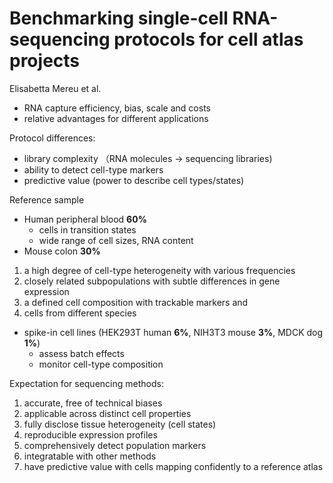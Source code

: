# Benchmarking single-cell RNA-sequencing protocols for cell atlas projects
Elisabetta Mereu et al.

- RNA capture efficiency, bias, scale and costs
- relative advantages for different applications


Protocol differences:
- library complexity （RNA molecules -> sequencing libraries)
- ability to detect cell-type markers
- predictive value (power to describe cell types/states)


Reference sample
- Human peripheral blood **60%**
  - cells in transition states
  - wide range of cell sizes, RNA content
- Mouse colon **30%**
1. a high degree of cell-type heterogeneity with various frequencies
2. closely related subpopulations with subtle differences in gene expression
3. a defined cell composition with trackable markers and 
4. cells from different species
- spike-in cell lines (HEK293T human **6%**, NIH3T3 mouse **3%**, MDCK dog **1%**)
  - assess batch effects
  - monitor cell-type composition


Expectation for sequencing methods:
1. accurate, free of technical biases
2. applicable across distinct cell properties
3. fully disclose tissue heterogeneity (cell states) 
4. reproducible expression profiles
5. comprehensively detect population markers
6. integratable with other methods 
7. have predictive value with cells mapping confidently to a reference atlas

